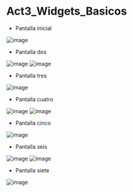 # Act3_Widgets_Basicos

- Pantalla inicial

![image](https://github.com/user-attachments/assets/83e7f792-be18-4bf3-92d9-8835236e172a)
- Pantalla dos

![image](https://github.com/user-attachments/assets/1890b5d7-fd65-43fc-8020-01bae19a7def)
![image](https://github.com/user-attachments/assets/6f4da537-348f-48b6-a3bd-63282c51809a)
- Pantalla tres

![image](https://github.com/user-attachments/assets/247b4d17-3b52-44af-832e-c6cac4882d10)
- Pantalla cuatro

![image](https://github.com/user-attachments/assets/c287d351-a145-45cd-af7b-c4fb7a8aca4f)
![image](https://github.com/user-attachments/assets/4c738a27-a9b7-4b56-8466-25a5b163501b)
- Pantalla cinco

![image](https://github.com/user-attachments/assets/f030aa78-a9f2-4c69-bdb0-cd45a3705e13)
- Pantalla seis

![image](https://github.com/user-attachments/assets/842d2fad-bae5-42bc-a50f-d8b5aa226cd2)
![image](https://github.com/user-attachments/assets/263859a8-0dda-4568-8a78-ef64ca1bc184)
- Pantalla siete

![image](https://github.com/user-attachments/assets/9a26db0f-1f2b-4669-87f4-85b6404d165f)
